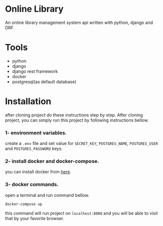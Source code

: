 #  Online Library
An online library management system api written with python, django and DRF.

# Tools
  - python
  - django
  - django rest framework
  - docker
  - postgresql(as default database)


# Installation
 after cloning project do these instructions step by step.
After cloning project, you can simply run this project by following instructions bellow.

### 1- environment variables.
create a `.env` file and set value for `SECRET_KEY`, `POSTGRES_NAME`, `POSTGRES_USER` and `POSTGRES_PASSWORD` keys.
### 2- install docker and docker-compose.
you can install docker from [here](https://docs.docker.com/engine/install/).

### 3- docker commands.
open a terminal and run command bellow.
```
docker-compose up
```
this command will run project on `localhost:8000` and you will be able to visit that by your favorite browser.
